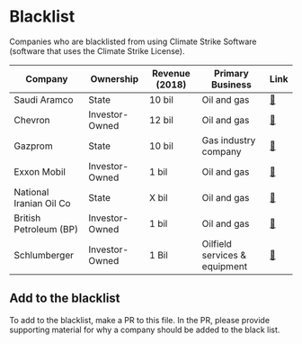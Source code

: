 # Blacklist

Companies who are blacklisted from using Climate Strike Software (software that uses the Climate Strike License).

| Company | Ownership | Revenue (2018) | Primary Business | Link | 
|---------|----------------|----------------|------------------|------|
| Saudi Aramco | State | 10 bil | Oil and gas | [:link:](http://www.aramco.com) | 
| Chevron | Investor-Owned | 12 bil |	Oil and gas | [:link:](https://www.chevron.com) | 
| Gazprom | State | 10 bil |	Gas industry company | [:link:](https://www.gazprom.com/) |
| Exxon Mobil | Investor-Owned | 1 bil |	Oil and gas | [:link:](https://www.exxon.com) |
| National Iranian Oil Co | State | X bil | Oil and gas | [:link:](http://en.nioc.ir) |
| British Petroleum (BP) | Investor-Owned | 1 bil |	Oil and gas | [:link:](https://www.chevron.com) |
| Schlumberger | Investor-Owned | 1 Bil | Oilfield services & equipment | [:link:](tbd) |

## Add to the blacklist
To add to the blacklist, make a PR to this file. In the PR, please provide supporting material for why a company should be added to the black list.
